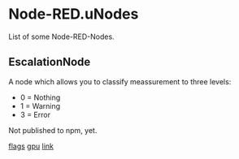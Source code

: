 # Node-RED.uNodes
List of some Node-RED-Nodes.

## EscalationNode
A node which allows you to classify meassurement to three levels:
* 0 = Nothing
* 1 = Warning
* 3 = Error

Not published to npm, yet.


[flags](chromium://flags)
[gpu](chromium://gpu)
[link](http://10.12.2.174/chrome.html)
